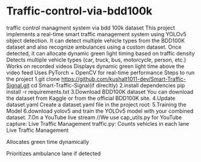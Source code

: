 # Traffic-control-via-bdd100k
traffic control managment system via bdd 100k dataset 
This project implements a real-time smart traffic management system using YOLOv5 object detection.
It can detect multiple vehicle types from the BDD100K dataset and also recognize ambulances using a custom dataset.
Once detected, it can allocate dynamic green light timing based on traffic density
Detects multiple vehicle types (car, truck, bus, motorcycle, person, etc.)
Works on recorded videos
Displays dynamic green light time above the video feed
Uses PyTorch + OpenCV for real-time performance
Steps to run the project
1.git clone https://github.com/kushalt1011-dev/Smart-Traffic-Signal.git
cd Smart-Traffic-Signal(if direcltly)
2.install dependencies pip install -r requirements.txt
3.Download BDD100K dataset
You can download the dataset from Kaggle or from the official BDD100K site.
4.Update dataset.yaml
Create a dataset.yaml file in the project root:
5.Training the Model
6.download yolov5 and  train the YOLOv5 model with your combined dataset.
7.On a YouTube live stream
//We use cap_utils.py for YouTube capture:
Live Traffic Management
traffic.py:
Counts vehicles in each lane
Live Traffic Management




Allocates green time dynamically

Prioritizes ambulance lane if detected
